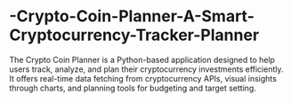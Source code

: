 # -Crypto-Coin-Planner-A-Smart-Cryptocurrency-Tracker-Planner
The Crypto Coin Planner is a Python-based application designed to help users track, analyze, and plan their cryptocurrency investments efficiently. It offers real-time data fetching from cryptocurrency APIs, visual insights through charts, and planning tools for budgeting and target setting.
